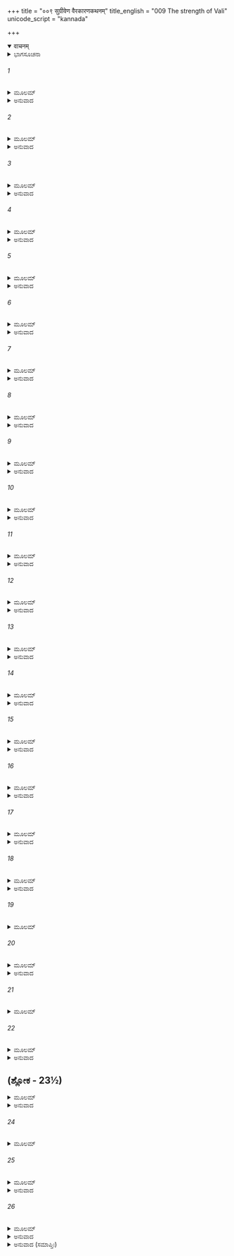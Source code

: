 +++
title = "००९ सुग्रीवेण वैरकारणकथनम्"
title_english = "009 The strength of Vali"
unicode_script = "kannada"

+++
<details open><summary>वाचनम्</summary>

<div class="audioEmbed"  caption="श्रीराम-हरिसीताराममूर्ति-घनपाठिभ्यां वचनम्" src="https://archive.org/download/Ramayana-recitation-Sriram-harisItArAmamUrti-Ghanapaati-v2/Kanda_4/Kanda_4_KSK-009-Sugreevena_Vairakarana_Kathanam_0.mp3"></div>
</details>



<details><summary>ಭಾಗಸೂಚನಾ</summary>

ಸುಗ್ರೀವನು ವಾಲಿಯೊಂದಿಗೆ ಉಂಟಾದ ವೈರದ ಕಾರಣವನ್ನು ಶ್ರೀರಾಮಚಂದ್ರನಿಗೆ ತಿಳಿಸಿದುದು
</details>

###### 1


<details><summary>ಮೂಲಮ್</summary>

ವಾಲೀ ನಾಮ ಮಮ ಭ್ರಾತಾ ಜ್ಯೇಷ್ಠಃ ಶತ್ರುನಿಷೂದನಃ ।  
ಪಿತುರ್ಬಹುಮತೋ ನಿತ್ಯಂ ಮಮ ಚಾಪಿ ತಥಾ ಪುರಾ ॥
</details>

<details><summary>ಅನುವಾದ</summary>

ರಘುನಂದನ! ವಾಲಿಯು ನನಗೆ ಅಣ್ಣನಾಗಿದ್ದಾನೆ. ಅವನಲ್ಲಿ ಶತ್ರುಗಳನ್ನು ಸಂಹರಿಸುವ ಶಕ್ತಿಯಿದೆ. ನನ್ನ ತಂದೆ ಋಕ್ಷರಾಜರೂ ಅವನನ್ನು ಬಹಳ ಪ್ರೀತಿಸುತ್ತಿದ್ದರು. ವೈರಕ್ಕಿಂತ ಮೊದಲು ನನ್ನ ಮನಸ್ಸಿನಲ್ಲಿಯೂ ಅವನ ಕುರಿತು ಆದರವಿತ್ತು.॥1॥
</details>

###### 2


<details><summary>ಮೂಲಮ್</summary>

ಪಿತುರ್ಯುಪರತೇ ತಸ್ಮಿನ್ ಜ್ಯೇಷ್ಠೋಽಯಮಿತಿ ಮಂತ್ರಿಭಿಃ ।  
ಕಪೀನಾಮೀಶ್ವರೋ ರಾಜ್ಯೇ ಕೃತಃ ಪರಮಸಮ್ಮತಃ ॥
</details>

<details><summary>ಅನುವಾದ</summary>

ತಂದೆಯವರು ಗತಿಸಿದ ಬಳಿಕ ಮಂತ್ರಿಗಳು ಅವನು ಹಿರಿಯವನೆಂದು ತಿಳಿದು ವಾನರರಿಗೆ ರಾಜನಾಗಿಸಿದರು. ಅವನು ಎಲ್ಲರಿಗೆ ತುಂಬಾ ಪ್ರಿಯನಾಗಿದ್ದನು. ಅದಕ್ಕಾಗಿ ಕಿಷ್ಕಿಂಧೆಯ ರಾಜ್ಯದಲ್ಲಿ ಪ್ರತಿಷ್ಠಾಪಿತನಾಗಿದ್ದನು.॥2॥
</details>

###### 3


<details><summary>ಮೂಲಮ್</summary>

ರಾಜ್ಯಂ ಪ್ರಶಾಸತಸ್ತಸ್ಯ ಪಿತೃಪೈತಾಮಹಂ ಮಹತ್ ।  
ಅಹಂ ಸರ್ವೇಷು ಕಾಲೇಷು ಪ್ರಣತಃ ಪ್ರೇಷ್ಯವತ್ಸ್ಥಿತಃ ॥
</details>

<details><summary>ಅನುವಾದ</summary>

ಅವನು ತಂದೆ-ತಾತಂದಿರ ವಿಶಾಲ ರಾಜ್ಯವನ್ನು ಆಳತೊಡಗಿದನು ಮತ್ತು ನಾನು ಎಲ್ಲ ಸಮಯದಲ್ಲಿ ವಿನೀತ ಭಾವದಿಂದ ದಾಸನಂತೆ ಅವನ ಸೇವೆಯಲ್ಲಿ ಇರತೊಡಗಿದೆ.॥3॥
</details>

###### 4


<details><summary>ಮೂಲಮ್</summary>

ಮಾಯಾವೀ ನಾಮ ತೇಜಸ್ವೀ ಪೂರ್ವಜೋ ದುಂದುಭೇಃ ಸುತಃ ।  
ತೇನ ತಸ್ಯ ಮಹದ್ವೈರಂ ವಾಲಿನಃ ಸ್ತ್ರೀಕೃತಂ ಪುರಾ ॥
</details>

<details><summary>ಅನುವಾದ</summary>

ಆ ದಿನಗಳಲ್ಲಿ ಮಾಯಾವೀ ಎಂಬ ಒಬ್ಬ ತೇಜಸ್ವೀ ದಾನವನಿದ್ದನು. ಅವನು ಮಯನೆಂಬ ದಾನವನ ಪುತ್ರನೂ, ದುಂದುಭಿಯ ಅಣ್ಣನೂ ಆಗಿದ್ದನು. ಅವನೊಂದಿಗೆ ವಾಲಿಗೆ ಸ್ತ್ರೀಯ ಕಾರಣದಿಂದ ಭಾರಿ ವೈರ ಉಂಟಾಗಿತ್ತು.॥4॥
</details>

###### 5


<details><summary>ಮೂಲಮ್</summary>

ಸ ತು ಸುಪ್ತೇಜನೇ ರಾತ್ರೌ ಕಿಷ್ಕಿಂಧಾದ್ವಾರಮಾಗತಃ ।  
ನರ್ದತಿ ಸ್ಮ ಸುಸಂರಬ್ಧೋ ವಾಲಿನಂ ಚಾಹ್ವಯದ್ರಣೇ ॥
</details>

<details><summary>ಅನುವಾದ</summary>

ಒಂದು ದಿನ ಅರ್ಧರಾತ್ರೆಯಲ್ಲಿ ಎಲ್ಲರೂ ಮಲಗಿದ್ದಾಗ ಮಾಯಾವಿಯು ಕಿಷ್ಕಿಂಧೆಯ ಬಾಗಿಲಿಗೆ ಬಂದು, ಕ್ರೋಧಗೊಂಡು ಗರ್ಜಿಸಿ, ವಾಲಿಯನ್ನು ಯುದ್ಧಕ್ಕಾಗಿ ಆಹ್ವಾನಿಸಿದನು.॥5॥
</details>

###### 6


<details><summary>ಮೂಲಮ್</summary>

ಪ್ರಸುಪ್ತಸ್ತು ಮಮ ಭ್ರಾತಾ ನರ್ದಿತೋ ಭೈರವಸ್ವನಮ್ ।  
ಶ್ರುತ್ವಾ ನ ಮಮೃಷೇವಾಲೀ ನಿಷ್ಪಪಾತ ಜವಾತ್ತದಾ ॥
</details>

<details><summary>ಅನುವಾದ</summary>

ಆಗ ನನ್ನ ಅಣ್ಣ ಮಲಗಿದ್ದನು. ದಾನವನ ಭೈರವನಾದ ಕೇಳಿ ನಿದ್ದೆಯಿಂದ ಎಚ್ಚರಗೊಂಡನು. ಆ ರಾಕ್ಷಸನ ಆಹ್ವಾನ ಅವನಿಂದ ಸಹಿಸಲಾಗಲಿಲ್ಲ; ಆದ್ದರಿಂದ ಅವನು ತತ್ಕ್ಷಣ ವೇಗವಾಗಿ ಅರಮನೆಯಿಂದ ಹೊರಟನು.॥6॥
</details>

###### 7


<details><summary>ಮೂಲಮ್</summary>

ಸ ತು ವೈ ನಿಃಸೃತಃ ಕ್ರೋಧಾತ್ತಂ ಹಂತುಮಸುರೋತ್ತಮಮ್ ।  
ವಾರ್ಯಮಾಣಸ್ತತಃ ಸ್ತ್ರೀಭಿರ್ಮಯಾ ಚ ಪ್ರಣತಾತ್ಮನಾ ॥
</details>

<details><summary>ಅನುವಾದ</summary>

ಅವನು ಕ್ರೋಧಗೊಂಡು ಆ ಶ್ರೇಷ್ಠ ಅಸುರನನ್ನು ಕೊಲ್ಲಲು ಹೊರಟಾಗ ನಾನು ಹಾಗೂ ಅಂತಃಪುರದ ಸ್ತ್ರೀಯರು ಕಾಲುಹಿಡಿದು ಹೋಗದಿರಲು ತಡೆದೆವು.॥7॥
</details>

###### 8


<details><summary>ಮೂಲಮ್</summary>

ಸ ತು ನಿರ್ಧೂಯ ಸರ್ವಾನ್ನೋ ನಿರ್ಜಗಾಮ ಮಹಾಬಲಃ ।  
ತತೋಽಹಮಪಿ ಸೌಹಾರ್ದಾನ್ನಿಃಸೃತೋ ವಾಲಿನಾ ಸಹ ॥
</details>

<details><summary>ಅನುವಾದ</summary>

ಆದರೆ ಮಹಾಬಲಿ ವಾಲಿಯು ನಮ್ಮೆಲ್ಲರನ್ನು ತಳ್ಳಿ ಹೊರಟುಬಿಟ್ಟನು, ಆಗ ನಾನೂ ಸ್ನೇಹವಶ ವಾಲಿಯೊಂದಿಗೇ ಹೊರಗೆ ಹೊರಟೆ.॥8॥
</details>

###### 9


<details><summary>ಮೂಲಮ್</summary>

ಸ ತು ಮೇ ಭ್ರಾತರಂ ದೃಷ್ಟ್ವಾ ಮಾಂ ಚ ದೂರಾದವಸ್ಥಿತಮ್ ।  
ಅಸುರೋ ಜಾತಸಂತ್ರಾಸಃ ಪ್ರದುದ್ರಾವ ತತೋ ಭೃಶಮ್ ॥
</details>

<details><summary>ಅನುವಾದ</summary>

ಆ ಅಸುರನು ನನ್ನ ಅಣ್ಣನನ್ನು ನೋಡಿದನು ಮತ್ತು ಸ್ವಲ್ಪ ದೂರದಲ್ಲಿದ್ದ ನನ್ನ ಮೇಲೆಯೂ ಅವನ ದೃಷ್ಟಿಬಿತ್ತು. ಮತ್ತೆ ಅವನು ಭಯದಿಂದ ನಡುಗಿ ಜೋರಾಗಿ ಓಡಿದನು.॥9॥
</details>

###### 10


<details><summary>ಮೂಲಮ್</summary>

ತಸ್ಮಿನ್ ದ್ರವತಿ ಸಂತ್ರಸ್ತೇ ಹ್ಯಾವಾಂ ದ್ರುತತರಂ ಗತೌ ।  
ಪ್ರಕಾಶೋಽಪಿ ಕೃತೋ ಮಾರ್ಗಶ್ಚಂದ್ರೇಣೋದ್ಗಚ್ಛತಾ ತದಾ ॥
</details>

<details><summary>ಅನುವಾದ</summary>

ಅವನು ಭಯಗೊಂಡು ಓಡಿದಾಗ ನಾವಿಬ್ಬರೂ ವೇಗವಾಗಿ ಅವನನ್ನು ಹಿಂಬಾಲಿಸಿದೆವು. ಆಗ ಉದಯಿಸಿದ ಚಂದ್ರನೂ ನಮ್ಮ ಮಾರ್ಗವನ್ನು ಪ್ರಕಾಶಿಸುತ್ತಿದ್ದನು.॥10॥
</details>

###### 11


<details><summary>ಮೂಲಮ್</summary>

ಸ ತೃಣೈರಾವೃತಂ ದುರ್ಗಂ ಧರಣ್ಯಾ ವಿವರಂ ಮಹತ್ ।  
ಪ್ರವಿವೇಶಾಸುರೋ ವೇಗಾದಾವಾಮಾಸಾದ್ಯವಿಷ್ಠಿತೌ ॥
</details>

<details><summary>ಅನುವಾದ</summary>

ಮುಂದೆ ಹೋದಾಗ ಅಲ್ಲಿ ಒಂದು ದೊಡ್ಡ ಗುಹೆ ಇತ್ತು. ಅದು ಗಿಡ-ಹುಲ್ಲಿನಿಂದ ಮುಚ್ಚಿಹೋಗಿತ್ತು. ಪ್ರವೇಶಿಸಲು ಅತ್ಯಂತ ಕಠಿಣವಾದ ಆ ಗುಹೆಯನ್ನು ಅಸುರನು ಹೊಕ್ಕನು. ಅಲ್ಲಿಗೆ ತಲುಪಿ ನಾವಿಬ್ಬರೂ ನಿಂತುಬಿಟ್ಟೆವು.॥11॥
</details>

###### 12


<details><summary>ಮೂಲಮ್</summary>

ತಂ ಪ್ರವಿಷ್ಟಂ ರಿಪುಂ ದೃಷ್ಟ್ವಾ ಬಿಲಂ ರೋಷವಶಂ ಗತಃ ।  
ಮಾಮುವಾಚ ತದಾ ವಾಲೀ ವಚನಂ ಕ್ಷುಭಿತೇಂದ್ರಿಯಃ ॥
</details>

<details><summary>ಅನುವಾದ</summary>

ಶತ್ರುವು ಬಿಲದೊಳಗೆ ನುಗ್ಗಿರುವುದನ್ನು ನೋಡಿ ವಾಲಿಗೆ ಅಸೀಮ ಕ್ರೋಧ ಉಂಟಾಯಿತು. ಅವನ ಎಲ್ಲ ಇಂದ್ರಿಯಗಳು ಕ್ಷುಬ್ಧವಾಗಿ ನನ್ನಲ್ಲಿ ಹೀಗೆ ಹೇಳಿದನು.॥12॥
</details>

###### 13


<details><summary>ಮೂಲಮ್</summary>

ಇಹ ತಿಷ್ಠಾದ್ಯ ಸುಗ್ರೀವ ಬಿಲದ್ವಾರಿ ಸಮಾಹಿತಃ ।  
ಯಾವದತ್ರ ಪ್ರವಿಶ್ಯಾಹಂ ನಿಹನ್ಮಿ ಸಮರೇ ರಿಪುಮ್ ॥
</details>

<details><summary>ಅನುವಾದ</summary>

ಸುಗ್ರೀವ! ನಾನು ಈ ಬಿಲದೊಳಗೆ ಪ್ರವೇಶಿಸಿ ಯುದ್ಧದಲ್ಲಿ ಶತ್ರುವನ್ನು ಕೊಲ್ಲುವವರೆಗೆ ನೀನು ಇಲ್ಲೇ ಬಾಗಿಲಲ್ಲಿ ಎಚ್ಚರವಾಗಿ ನಿಂತಿರು.॥13॥
</details>

###### 14


<details><summary>ಮೂಲಮ್</summary>

ಮಯಾ ತ್ವೇತದ್ವಚಃ ಶ್ರುತ್ವಾ ಯಾಚಿತಃ ಸ ಪರಂತಪಃ ।  
ಶಾಪಯಿತ್ವಾ ಚ ಮಾಂ ಪದ್ಭ್ಯಾಂ ಪ್ರವಿವೇಶ ಬಿಲಂ ತತಃ ॥
</details>

<details><summary>ಅನುವಾದ</summary>

ಈ ಮಾತನ್ನು ಕೇಳಿ ನಾನು ಪರಂತಪ ವಾಲಿಯಲ್ಲಿ ನಾನು ಜೊತೆಗೆ ಬರುವುದಾಗಿ ಪ್ರಾರ್ಥಿಸಿದೆ, ಆದರೆ ಅವನು ತನ್ನ ಚರಣಗಳ ಆಣೆಯಿಟ್ಟು ಒಬ್ಬಂಟಿಗನಾಗಿ ಬಿಲದಲ್ಲಿ ನುಗ್ಗಿದನು.॥14॥
</details>

###### 15


<details><summary>ಮೂಲಮ್</summary>

ತಸ್ಯ ಪ್ರವಿಷ್ಟಸ್ಯ ಬಿಲಂ ಸಾಗ್ರಃ ಸಂವತ್ಸರೋ ಗತಃ ।  
ಸ್ಥಿತಸ್ಯ ಚ ಬಿಲ ದ್ವಾರಿ ಸ ಕಾಲೋ ವ್ಯತ್ಯವರ್ತತ ॥
</details>

<details><summary>ಅನುವಾದ</summary>

ಬಿಲದೊಳಗೆ ಹೋದ ಅವನಿಗೆ ಒಂದು ವರ್ಷಕ್ಕಿಂತಲೂ ಹೆಚ್ಚು ಸಮಯ ಕಳೆದುಹೋಯಿತು. ಬಿಲದ ಬಾಗಿಲಲ್ಲಿ ನಿಂತ ನನಗೂ ಅಷ್ಟೇ ಸಮಯ ಕಳೆಯಿತು.॥15॥
</details>

###### 16


<details><summary>ಮೂಲಮ್</summary>

ಅಹಂ ತು ನಷ್ಟಂ ತಂ ಜ್ಞಾತ್ವಾ ಸ್ನೇಹಾದಾಗತ ಸಂಭ್ರಮಃ ।  
ಭ್ರಾತರಂ ನ ಪ್ರಪಶ್ಯಾಮಿ ಪಾಪಾಶಂಕೀ ಚ ಮೇ ಮನಃ ॥
</details>

<details><summary>ಅನುವಾದ</summary>

ಇಷ್ಟು ದಿನಗಳವರೆಗೆ ನನಗೆಅಣ್ಣನು ಕಾಣಿಸದಿದ್ದಾಗ ನನ್ನ ಅಣ್ಣನು ಗುಹೆಯಲ್ಲೇ ಎಲ್ಲೋ ಕಳೆದುಹೋದ ಎಂದು ತಿಳಿದು, ಆಗ ಭ್ರಾತೃಸ್ನೇಹದಿಂದಾಗಿ ನನ್ನ ಹೃದಯ ವ್ಯಾಕುಲಗೊಂಡಿತು. ನನ್ನ ಮನಸ್ಸಿನಲ್ಲೇ ಅವನು ಸತ್ತುಹೋಗಿರಬಹುದೆಂಬ ಆಶಂಕೆ ಉಂಟಾಗತೊಡಗಿತು.॥16॥
</details>

###### 17


<details><summary>ಮೂಲಮ್</summary>

ಅಥ ದೀರ್ಘಸ್ಯ ಕಾಲಸ್ಯ ಬಿಲಾತ್ತಸ್ಮಾದ್ವಿನಿಃಸೃತಮ್ ।  
ಸಫೇನಂ ರುಧಿರಂ ದೃಷ್ಟ್ವಾ ತತೋಽಹಂ ಭೃಶದುಃಖಿತಃ ॥
</details>

<details><summary>ಅನುವಾದ</summary>

ಅನಂತರ ಬಹಳ ಸಮಯದ ಬಳಿಕ ಆ ಬಿಲದಿಂದ ನೊರೆಸಹಿತ ರಕ್ತದ ಪ್ರವಾಹವೇ ಹೊರಟಿತು. ಅದನ್ನು ನೋಡಿ ನಾನು ಬಹಳ ದುಃಖಿತನಾದೆನು.॥17॥
</details>

###### 18


<details><summary>ಮೂಲಮ್</summary>

ನರ್ದತಾಮಸುರಾಣಾಂ ಚ ಧ್ವನಿರ್ಮೇ ಶ್ರೋತ್ರಮಾಗತಃ ।  
ನ ರತಸ್ಯ ಚ ಸಂಗ್ರಾಮೇ ಕ್ರೋಶತೋಽಪಿ ಸ್ವನೋ ಗುರೋಃ ॥
</details>

<details><summary>ಅನುವಾದ</summary>

ಇಷ್ಟರಲ್ಲಿ, ಗರ್ಜಿಸುವ ಅಸುರರ ಶಬ್ದವೂ ನನ್ನ ಕಿವಿಗೆ ಬಿತ್ತು. ಯುದ್ಧದಲ್ಲಿ ತೊಡಗಿದ ನನ್ನ ಅಣ್ಣನೂ ಗರ್ಜಿಸುತ್ತಿದ್ದನು, ಆದರೆ ಅವನ ದನಿ ನಾನು ಕೇಳಲಿಲ್ಲ.॥18॥
</details>

###### 19


<details><summary>ಮೂಲಮ್</summary>

ಅಹಂ ತ್ವವಗತೋ ಬುದ್ಧ್ಯಾ ಚಿಹ್ನೈಸ್ತೈರ್ಭ್ರಾತರಂ ಹತಮ್ ।  
ಪಿಧಾಯ ಚ ಬಿಲದ್ವಾರಂ ಶಿಲಯಾ ಗಿರಿಮಾತ್ರಯಾ ॥
</details>

###### 20


<details><summary>ಮೂಲಮ್</summary>

ಶೋಕಾರ್ತಶ್ಚೋದಕಂ ಕೃತ್ವಾ ಕಿಷ್ಕಿಂಧಾಮಾಗತಃ ಸಖೇ ।  
ಗೂಹಮಾನಸ್ಯ ಮೇ ತತ್ತ್ವಂ ಯತ್ನತೋ ಮಂತ್ರಿಭಿಃ ಶ್ರುತಮ್ ॥
</details>

<details><summary>ಅನುವಾದ</summary>

ಇದೆಲ್ಲ ಚಿಹ್ನೆಗಳನ್ನು ನೋಡಿ ಬುದ್ದಿಯಿಂದ ವಿಚಾರಮಾಡಿ, ನನ್ನ ಅಣ್ಣನು ಸತ್ತು ಹೋದನು ಎಂಬ ನಿಶ್ಚಯಕ್ಕೆ ಬಂದೆ. ಮತ್ತೆ ಆ ಗುಹೆಯ ಬಾಗಿಲಲ್ಲಿ ನಾನು ಪರ್ವತದಂತಹ ಒಂದು ಬಂಡೆಯನ್ನು ಇರಿಸಿ ಅದನ್ನು ಮುಚ್ಚಿ ಅಣ್ಣನಿಗೆ ಜಲಾಂಜಲಿಯನ್ನಿತ್ತು, ಶೋಕದಿಂದ ವ್ಯಾಕುಲನಾದ ನಾನು ಕಿಷ್ಕೆಂಧೆಗೆ ಮರಳಿ ಬಂದೆ. ಸಖನೇ! ನಾನು ಈ ಯಥಾರ್ಥವಾದ ಮಾತನ್ನು ಮರೆಮಾಡಿದ್ದರೂ ಮಂತ್ರಿಗಳು ಅದನ್ನು ಕೇಳಿಕೊಂಡರು.॥19-20॥
</details>

###### 21


<details><summary>ಮೂಲಮ್</summary>

ತತೋಽಹಂ ತೈಃ ಸಮಾಗಮ್ಯ ಸಮೇತೈರಭಿಷೇಚಿತಃ ।  
ರಾಜ್ಯಂ ಪ್ರಶಾಸತಸ್ತಸ್ಯ ನ್ಯಾಯತೋ ಮಮ ರಾಘವ ॥
</details>

###### 22


<details><summary>ಮೂಲಮ್</summary>

ಆಜಗಾಮ ರಿಪುಂ ಹತ್ವಾ ದಾನವಂ ಸ ತು ವಾನರಃ ।  
ಅಭಿಷಿಕ್ತಂ ತು ಮಾಂ ದೃಷ್ಟ್ವಾ ಕ್ರೋಧಾತ್ಸಂರಕ್ತಲೋಚನಃ ॥
</details>

<details><summary>ಅನುವಾದ</summary>

ಆಗ ಅವರೆಲ್ಲರೂ ಸೇರಿ ನನಗೆ ರಾಜ್ಯದ ಪಟ್ಟ ಕಟ್ಟಿದರು. ರಘುನಂದನ! ನಾನು ನ್ಯಾಯೋಚಿತ ರಾಜ್ಯವನ್ನು ಆಳತೊಡಗಿದೆ. ಇದೇ ಸಮಯದಲ್ಲಿ ತನ್ನ ಶತ್ರುವಾದ ದಾನವನನ್ನು ಕೊಂದು ವಾನರರಾಜ ವಾಲಿಯು ಮರಳಿದನು. ರಾಜನಾಗಿ ಪಟ್ಟಾಭಿಷಿಕ್ತನಾದ ನನ್ನನ್ನು ನೋಡಿ ಅವನ ಕಣ್ಣುಗಳು ಕೆಂಪಾದವು.॥21-22॥
</details>

## (ಶ್ಲೋಕ - 23½)


<details><summary>ಮೂಲಮ್</summary>

ಮದೀಯಾನ್ಮಂತ್ರಿಣೋ ಬದ್ಧ್ವಾ ಪರುಷಂ ವಾಕ್ಯಮಬ್ರವೀತ್ ।  
ನಿಗ್ರಹೇಚ ಸಮರ್ಥಸ್ಯ ತಂ ಪಾಪಂ ಪ್ರತಿ ರಾಘವ ॥  
ನ ಪ್ರಾವರ್ತತ ಮೇ ಬುದ್ಧಿರ್ಭ್ರಾತೃಗೌರವಯಂತ್ರಿತಾ ।
</details>

<details><summary>ಅನುವಾದ</summary>

ನನ್ನ ಮಂತ್ರಿಗಳು ಅವನನ್ನು ಬಂಧಿಸಿದರು ಹಾಗೂ ಅವನಿಗೆ ಕಠೋರ ಮಾತುಗಳನ್ನಾಡಿದರು. ರಘುವೀರ! ನಾನು ಸ್ವತಃ ಆ ಪಾಪಿಯನ್ನು ಬಂಧಿಸಲು ಸಮರ್ಥನಾಗಿದ್ದರೂ ಅಣ್ಣನ ಕುರಿತು ಗುರುಭಾವವಿದ್ದುದರಿಂದ ನನ್ನ ಬುದ್ಧಿಯಲ್ಲಿ ಅಂತಹ ವಿಚಾರ ಬಂದಿಲ್ಲ.॥23½॥
</details>

###### 24


<details><summary>ಮೂಲಮ್</summary>

ಹತ್ವಾ ಶತ್ರುಂ ಸ ಮೇ ಭ್ರಾತಾ ಪ್ರವಿವೇಶ ಪುರಂ ತದಾ ॥
</details>

###### 25


<details><summary>ಮೂಲಮ್</summary>

ಮಾನಯಂಸ್ತಂ ಮಹಾತ್ಮಾನಂ ಯಥಾವಚ್ಚಾಭಿವಾದಯಮ್ ।  
ಉಕ್ತಾಶ್ಚ ನಾಶಿಷಸ್ತೇನ  ಪ್ರಹೃಷ್ಟೇನಾಂತರಾತ್ಮನಾ ॥
</details>

<details><summary>ಅನುವಾದ</summary>

ಹೀಗೆ ಶತ್ರುವನ್ನು ವಧಿಸಿ ನನ್ನ ಅಣ್ಣನು ಆಗ ನಗರವನ್ನು ಪ್ರವೇಶಿಸಿದನು. ಆ ಮಹಾತ್ಮನನ್ನು ಸಮ್ಮಾನಿಸುತ್ತಾ ನಾನು ಯಥೋಚಿತವಾಗಿ ಅವನ ಚರಣಗಳಲ್ಲಿ ತಲೆ ಬಾಗಿದರೂ ಅವನು ಸಂತೋಷವಾಗಿ ನನ್ನನ್ನು ಆಶೀರ್ವದಿಸಲಿಲ್ಲ.॥24-25॥
</details>

###### 26


<details><summary>ಮೂಲಮ್</summary>

ನತ್ವಾ ಪಾದಾವಹಂ ತಸ್ಯ ಮುಕುಟೇನಾಸ್ಪೃಶಂ ವಿಭೋ ॥  
ಅಪಿ ವಾಲೀ ಮಮ ಕ್ರೋಧಾನ್ನ ಪ್ರಸಾದಂ ಚಕಾರ ಸಃ ॥
</details>

<details><summary>ಅನುವಾದ</summary>

ಪ್ರಭೋ! ನಾನು ಅಣ್ಣನ ಎದುರು ಬಾಗಿ ಮುಕುಟಸಹಿತ ಅವನ ಚರಣಗಳನ್ನು ಸ್ಪರ್ಶಿಸಿದರೂ ಕ್ರೋಧದಿಂದ ವಾಲಿಯು ನನ್ನ ಮೇಲೆ ಸಂತೋಷಗೊಳ್ಳಲಿಲ್ಲ.॥26॥
</details>

<details><summary>ಅನುವಾದ (ಸಮಾಪ್ತಿಃ)</summary>

ಶ್ರೀ ವಾಲ್ಮೀಕಿವಿರಚಿತ ಆರ್ಷರಾಮಾಯಣ ಆದಿಕಾವ್ಯದ ಕಿಷ್ಕಿಂಧಾಕಾಂಡದ ಒಂಭತ್ತನೆಯ ಸರ್ಗ ಸಂಪೂರ್ಣವಾಯಿತು.॥9॥
</details>
